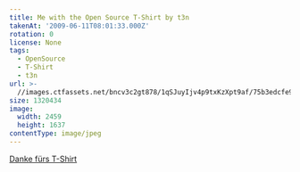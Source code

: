 ```yaml
---
title: Me with the Open Source T-Shirt by t3n
takenAt: '2009-06-11T08:01:33.000Z'
rotation: 0
license: None
tags:
  - OpenSource
  - T-Shirt
  - t3n
url: >-
  //images.ctfassets.net/bncv3c2gt878/1qSJuyIjv4p9txKzXpt9af/75b3edcfe93e04bb8399820cf6ec0828/me-with-the-open-source-t-shirt-by-t3n_4353042387_o
size: 1320434
image:
  width: 2459
  height: 1637
contentType: image/jpeg
---
```


[Danke fürs T-Shirt](http://m.tacker.org/blog/1985.danke-furs-t-shirt.html)
